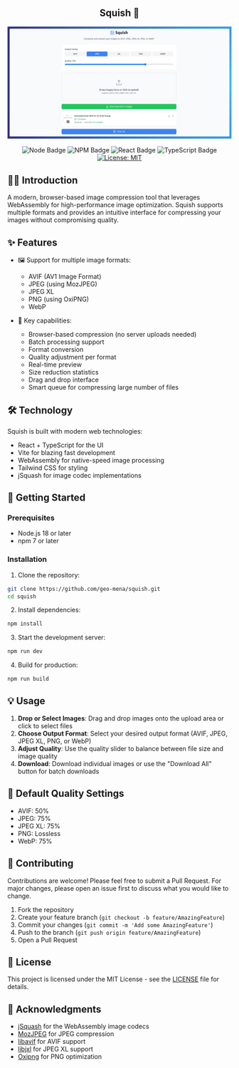 <div align="center">
  <p>
    <h2>
     Squish 🎨
    </h2>
  </p>

<a href="https://squish.tofi.pro">
  <img src="public/images/squish.png" alt="Screenshot" />
</a>

  <p></p>

![Node Badge](https://shields.io/badge/Node-14.17.0-339933?logo=node.js)
![NPM Badge](https://shields.io/badge/NPM-6.14.13-CB3837?logo=npm)
![React Badge](https://shields.io/badge/React-17.0.2-61DAFB?logo=react)
![TypeScript Badge](https://shields.io/badge/TypeScript-4.3.5-3178C6?logo=typescript)
[![License: MIT](https://img.shields.io/badge/License-MIT-blue.svg)](https://opensource.org/licenses/MIT)

</div>

## 👨‍🚀 Introduction

A modern, browser-based image compression tool that leverages WebAssembly for high-performance image optimization. Squish supports multiple formats and provides an intuitive interface for compressing your images without compromising quality.

## ✨ Features

- 🖼️ Support for multiple image formats:

  - AVIF (AV1 Image Format)
  - JPEG (using MozJPEG)
  - JPEG XL
  - PNG (using OxiPNG)
  - WebP

- 🚀 Key capabilities:
  - Browser-based compression (no server uploads needed)
  - Batch processing support
  - Format conversion
  - Quality adjustment per format
  - Real-time preview
  - Size reduction statistics
  - Drag and drop interface
  - Smart queue for compressing large number of files

## 🛠️ Technology

Squish is built with modern web technologies:

- React + TypeScript for the UI
- Vite for blazing fast development
- WebAssembly for native-speed image processing
- Tailwind CSS for styling
- jSquash for image codec implementations

## 🚀 Getting Started

### Prerequisites

- Node.js 18 or later
- npm 7 or later

### Installation

1. Clone the repository:

```bash
git clone https://github.com/geo-mena/squish.git
cd squish
```

2. Install dependencies:

```bash
npm install
```

3. Start the development server:

```bash
npm run dev
```

4. Build for production:

```bash
npm run build
```

## 💡 Usage

1. **Drop or Select Images**: Drag and drop images onto the upload area or click to select files
2. **Choose Output Format**: Select your desired output format (AVIF, JPEG, JPEG XL, PNG, or WebP)
3. **Adjust Quality**: Use the quality slider to balance between file size and image quality
4. **Download**: Download individual images or use the "Download All" button for batch downloads

## 🔧 Default Quality Settings

- AVIF: 50%
- JPEG: 75%
- JPEG XL: 75%
- PNG: Lossless
- WebP: 75%

## 🤝 Contributing

Contributions are welcome! Please feel free to submit a Pull Request. For major changes, please open an issue first to discuss what you would like to change.

1. Fork the repository
2. Create your feature branch (`git checkout -b feature/AmazingFeature`)
3. Commit your changes (`git commit -m 'Add some AmazingFeature'`)
4. Push to the branch (`git push origin feature/AmazingFeature`)
5. Open a Pull Request

## 📝 License

This project is licensed under the MIT License - see the [LICENSE](LICENSE) file for details.

## 🙏 Acknowledgments

- [jSquash](https://github.com/jamsinclair/jSquash) for the WebAssembly image codecs
- [MozJPEG](https://github.com/mozilla/mozjpeg) for JPEG compression
- [libavif](https://github.com/AOMediaCodec/libavif) for AVIF support
- [libjxl](https://github.com/libjxl/libjxl) for JPEG XL support
- [Oxipng](https://github.com/shssoichiro/oxipng) for PNG optimization
